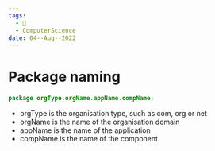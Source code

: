 ```yaml
---
tags:
  - 🌱
  - ComputerScience 
date: 04--Aug--2022
---
```


# Package naming

```java
package orgType.orgName.appName.compName;
```

- orgType is the organisation type, such as com, org or net
- orgName is the name of the organisation domain
- appName is the name of the application
- compName is the name of the component